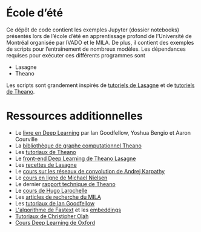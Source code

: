 # École d’été

Ce dépôt de code contient les exemples Jupyter (dossier notebooks) présentés lors de l’école d’été en apprentissage profond de l’Université de Montréal organisée par IVADO et le MILA.
De plus, il contient des exemples de scripts pour l’entraînement de nombreux modèles.
Les dépendances requises pour exécuter ces différents programmes sont

- Lasagne
- Theano

Les scripts sont grandement inspirés de [tutoriels de Lasagne](http://lasagne.readthedocs.io/en/latest/index.html) et de [tutoriels de Theano](http://deeplearning.net/tutorial/).

# Ressources additionnelles
- Le [livre en Deep Learning](http://www.deeplearningbook.org/) par Ian Goodfellow, Yoshua Bengio et Aaron Courville
- La [bibliothèque de graphe computationnel Theano](http://deeplearning.net/software/theano/)
- Les [tutoriaux de Theano](http://deeplearning.net/tutorial/) 
- Le [front-end Deep Learning de Theano Lasagne](https://lasagne.readthedocs.io/en/latest/)
- Les [recettes de Lasagne](https://github.com/Lasagne/Recipes)
- Le [cours sur les réseaux de convolution de Andrej Karpathy](http://cs231n.github.io/)
- Le [cours en ligne de Michael Nielsen](http://neuralnetworksanddeeplearning.com/)
- Le dernier [rapport technique de Theano](https://arxiv.org/abs/1605.02688)
- Le [cours de Hugo Larochelle](https://www.youtube.com/user/hugolarochelle)
- Les [articles de recherche du MILA](https://mila.umontreal.ca/en/publications/)
- Les [tutoriaux de Ian Goodfellow](https://github.com/goodfeli/theano_exercises)
- [L'algorithme de Fastext](https://github.com/facebookresearch/fastText) et les [embeddings](https://github.com/facebookresearch/fastText/blob/master/pretrained-vectors.md)
- [Tutoriaux de Christipher Olah](http://colah.github.io/)
- [Cours Deep Learning de Oxford](https://github.com/oxford-cs-deepnlp-2017)